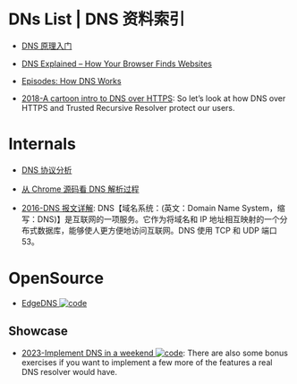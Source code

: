 # DNs List | DNS 资料索引

- [DNS 原理入门](http://www.ruanyifeng.com/blog/2016/06/dns.html)

- [DNS Explained – How Your Browser Finds Websites](https://scotch.io/tutorials/dns-explained-how-your-browser-finds-websites)

- [Episodes: How DNS Works](https://howdns.works/episodes/)

- [2018-A cartoon intro to DNS over HTTPS](https://parg.co/mb7): So let’s look at how DNS over HTTPS and Trusted Recursive Resolver protect our users.

# Internals

- [DNS 协议分析](http://blog.cyeam.com/network/2015/01/29/dns)

- [从 Chrome 源码看 DNS 解析过程](https://mp.weixin.qq.com/s/K7rdF82yi-yGk5-aN9Se8A)

- [2016-DNS 报文详解](https://parg.co/U8z): DNS【域名系统：(英文：Domain Name System，缩写：DNS)】是互联网的一项服务。它作为将域名和 IP 地址相互映射的一个分布式数据库，能够使人更方便地访问互联网。DNS 使用 TCP 和 UDP 端口 53。

# OpenSource

- [EdgeDNS ![code](https://ng-tech.icu/assets/code.svg)](https://github.com/jedisct1/edgedns)

## Showcase

- [2023-Implement DNS in a weekend ![code](https://ng-tech.icu/assets/code.svg)](https://implement-dns.wizardzines.com/index.html): There are also some bonus exercises if you want to implement a few more of the features a real DNS resolver would have.
